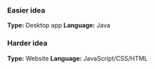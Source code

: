 ### Easier idea
**Type:**			Desktop app
**Language:**	Java
### Harder idea
**Type:**			Website
**Language:**	JavaScript/CSS/HTML